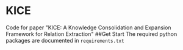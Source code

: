 # KICE
Code for paper "KICE: A Knowledge Consolidation and Expansion Framework for Relation Extraction"
##Get Start
The required python packages are documented in `requirements.txt`
